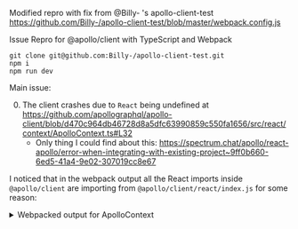 Modified repro with fix from @Billy- 's apollo-client-test
https://github.com/Billy-/apollo-client-test/blob/master/webpack.config.js


Issue Repro for @apollo/client with TypeScript and Webpack

```
git clone git@github.com:Billy-/apollo-client-test.git
npm i
npm run dev
```

Main issue:

0. The client crashes due to `React` being undefined at https://github.com/apollographql/apollo-client/blob/d470c964db46728d8a5dfc63990859c550fa1656/src/react/context/ApolloContext.ts#L32
    - Only thing I could find about this: https://spectrum.chat/apollo/react-apollo/error-when-integrating-with-existing-project~9ff0b660-6ed5-41a4-9e02-307019cc8e67

I noticed that in the webpack output all the React imports inside `@apollo/client` are importing from `@apollo/client/react/index.js` for some reason:

<details>
<summary>Webpacked output for ApolloContext</summary>

```js

/***/ "../node_modules/@apollo/client/react/context/ApolloContext.js":
/*!*********************************************************************!*\
  !*** ../node_modules/@apollo/client/react/context/ApolloContext.js ***!
  \*********************************************************************/
/*! exports provided: getApolloContext, resetApolloContext */
/***/ (function(module, __webpack_exports__, __webpack_require__) {

"use strict";
__webpack_require__.r(__webpack_exports__);
/* harmony export (binding) */ __webpack_require__.d(__webpack_exports__, "getApolloContext", function() { return getApolloContext; });
/* harmony export (binding) */ __webpack_require__.d(__webpack_exports__, "resetApolloContext", function() { return resetApolloContext; });
/* harmony import */ var react__WEBPACK_IMPORTED_MODULE_0__ = __webpack_require__(/*! react */ "../node_modules/@apollo/client/react/index.js");


var contextSymbol = typeof Symbol === 'function' && Symbol.for ?
    Symbol.for('__APOLLO_CONTEXT__') :
    '__APOLLO_CONTEXT__';
function resetApolloContext() {
    Object.defineProperty(react__WEBPACK_IMPORTED_MODULE_0__["default"], contextSymbol, {
        value: react__WEBPACK_IMPORTED_MODULE_0__["default"].createContext({}),
        enumerable: false,
        configurable: true,
        writable: false,
    });
}
function getApolloContext() {
    if (!react__WEBPACK_IMPORTED_MODULE_0__["default"][contextSymbol]) {
        resetApolloContext();
    }
    return react__WEBPACK_IMPORTED_MODULE_0__["default"][contextSymbol];
}




/***/ }),
```
</details>
